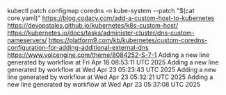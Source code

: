 kubectl patch configmap coredns -n kube-system --patch "$(cat core.yaml)"
https://blog.codacy.com/add-a-custom-host-to-kubernetes
https://devopstales.github.io/kubernetes/k8s-custom-host/
https://kubernetes.io/docs/tasks/administer-cluster/dns-custom-nameservers/
https://platform9.com/kb/kubernetes/custom-coredns-configuration-for-adding-additional-external-dns
https://www.volcengine.com/theme/8084252-S-7-1
Adding a new line generated by workflow at Fri Apr 18 08:53:11 UTC 2025
Adding a new line generated by workflow at Wed Apr 23 05:23:43 UTC 2025
Adding a new line generated by workflow at Wed Apr 23 05:32:21 UTC 2025
Adding a new line generated by workflow at Wed Apr 23 05:37:08 UTC 2025
